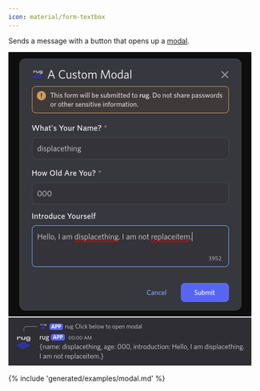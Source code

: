```yaml
---
icon: material/form-textbox
---
```



Sends a message with a button that opens up a [modal](/parsables/modal.md).


![Demo modal](/assets/examples/modal.png)

{% include 'generated/examples/modal.md' %}
